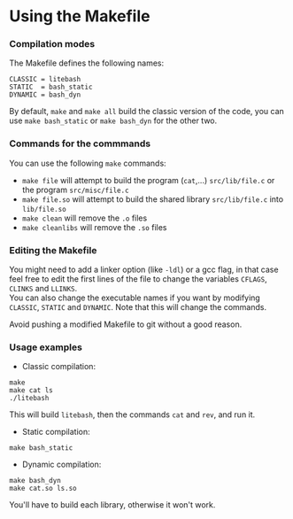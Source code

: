 # Using the Makefile

### Compilation modes

The Makefile defines the following names:
```
CLASSIC = litebash
STATIC  = bash_static
DYNAMIC = bash_dyn
```
By default, `make` and `make all` build the classic version of the code, you can use `make bash_static` or `make bash_dyn` for the other two.

### Commands for the commmands

You can use the following `make` commands:  
- `make file` will attempt to build the program (`cat`,...) `src/lib/file.c` or the program `src/misc/file.c`
- `make file.so` will attempt to build the shared library `src/lib/file.c` into `lib/file.so`
- `make clean` will remove the `.o` files
- `make cleanlibs` will remove the `.so` files

### Editing the Makefile

You might need to add a linker option (like `-ldl`) or a gcc flag, in that case feel free to edit the first lines of the file to change the variables `CFLAGS`, `CLINKS` and `LLINKS`.  
You can also change the executable names if you want by modifying `CLASSIC`, `STATIC` and `DYNAMIC`. Note that this will change the commands.

Avoid pushing a modified Makefile to git without a good reason.

### Usage examples

- Classic compilation:

```
make
make cat ls
./litebash
```
This will build `litebash`, then the commands `cat` and `rev`, and run it.

- Static compilation:

```
make bash_static
```

- Dynamic compilation:

```
make bash_dyn
make cat.so ls.so
```
You'll have to build each library, otherwise it won't work.
